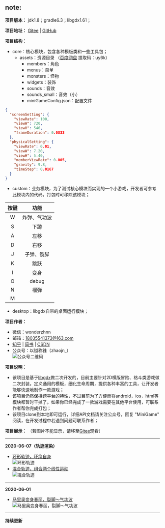 ## note:  

**项目版本：** jdk1.8；gradle6.3；libgdx1.61；  

**项目地址：** [Gitee](https://gitee.com/dongXuYing/jiananzhao-game) | [GitHub](https://github.com/1990856408/mini-game)  

**项目结构：**  

- core：核心模块，包含各种模板类和一些工具包；  
  - assets：资源目录 （[百度网盘](https://pan.baidu.com/s/1TwZaM-iChXekMC-266AKVg) 提取码：uy6k） 
    - members：角色  
    - menus：菜单  
    - monsters：怪物  
    - widgets：装饰  
    - sounds：音效  
    - sounds_small：音效（小）  
    - miniGameConfig.json：配置文件  

````json
{
  "screenSetting": {
    "viewRate": 100,
    "viewW": 720,
    "viewH": 540,
    "frameDuration": 0.0833
  },
  "physicalSetting": {
    "viewRate": 0.01,
    "viewW": 7.20,
    "viewH": 5.40,
    "memberViewRate": 0.005,
    "gravity": 9.8,
    "timeStep": 0.0167
  }
}
````

- custom：业务模块，为了测试核心模块而实现的一个小游戏，开发者可参考此模块内的代码，打包时可移除该模块； 

| 按键 |     功能     |
| :--: | :----------: |
|  W   | 炸弹、气功波 |
|  S   |     下蹲     |
|  A   |     左移     |
|  D   |     右移     |
|  J   |  子弹、裂脚  |
|  K   |     跳跃     |
|  I   |     变身     |
|  O   |    debug     |
|  N   |     榴弹     |
|  M   |              |

- desktop：libgdx自带的桌面运行模块；  

**项目作者：**  

- 微信：wonderzhnn  
- 邮箱：18035541373@163.com  
- [知乎](https://www.zhihu.com/people/nan-gua-7hao) | [简书](https://www.jianshu.com/u/f87f95e4c3f4) | [CSDN](https://blog.csdn.net/qq_35045184)  
- 公众号：以镒称铢（zhaojn\_）  
  ![公众号二维码](https://jiananzhao.oss-cn-hongkong.aliyuncs.com/mini-game/%E4%BA%8C%E7%BB%B4%E7%A0%81.jpg)  

**项目说明：**   

- 该项目是基于[libgdx](https://libgdx.badlogicgames.com/)做二次开发的，目前主要针对2D横版冒险、格斗类游戏做二次封装，定义通用的模板，细化生命周期，提供各种丰富的工具，让开发者能够快速地制作一款游戏；  
- 该项目仍然保持跨平台的特性，不过目前为了方便而将android，ios，html等模块都暂时干掉了。如果你已经完成了一款游戏需要在其他平台使用，可联系作者帮你完成打包；  
- 该项目clone到本地即可运行，详细API文档请关注公众号，回复 "MiniGame" 阅读，在开发过程中若遇到问题可联系作者；  

**项目展示：** （若图片不能显示，请移至[Gitee](https://gitee.com/dongXuYing/jiananzhao-game)观看）  

***

__2020-06-07（轨迹渲染）__  
- <u>环形轨迹，环绕自身</u>  
![环形轨迹](https://jiananzhao.oss-cn-hongkong.aliyuncs.com/mini-game/%E8%BD%A8%E8%BF%B9%E6%B8%B2%E6%9F%931%20.gif)  
- <u>混合轨迹，组合两个线性运动</u>  
![混合轨迹](https://jiananzhao.oss-cn-hongkong.aliyuncs.com/mini-game/%E8%BD%A8%E8%BF%B9%E6%B8%B2%E6%9F%932.gif)  

***

__2020-06-01__  
- <u>马里奥变身春丽，裂脚～气功波</u>  
![马里奥变身春丽，裂脚～气功波](https://jiananzhao.oss-cn-hongkong.aliyuncs.com/mini-game/57D4CECE-85B1-4252-B3F6-655D2BCBCDCA.gif)  

***

__持续更新__  


